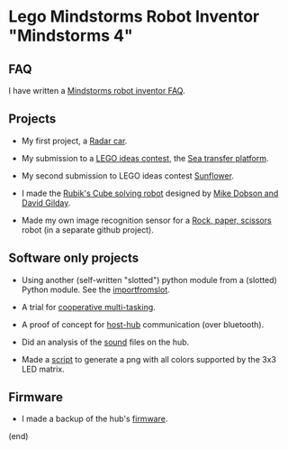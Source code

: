 # Lego Mindstorms Robot Inventor "Mindstorms 4"

## FAQ

I have written a [Mindstorms robot inventor FAQ](faq.md).


## Projects

 - My first project, a 
   [Radar car](radarcar).

 - My submission to a [LEGO ideas contest](https://ideas.lego.com/challenges/339f0029-37b3-4dad-9dd2-6bcec3b93349/application/8fa605db-a571-4760-836f-4616419a571f), the
   [Sea transfer platform](seatransferplatform).
   
 - My second submission to LEGO ideas contest
   [Sunflower](https://www.youtube.com/watch?v=XszTeDV3ixE&t=5s).
   
 - I made the [Rubik's Cube solving robot](https://www.youtube.com/watch?v=Neqbsy9W6p0) 
   designed by [Mike Dobson and David Gilday](http://mindcuber.com/mindcuberri/mindcuberri.html).

 - Made my own image recognition sensor for a
   [Rock, paper, scissors](https://github.com/maarten-pennings/TFLcam) robot (in a separate github project).


## Software only projects

 - Using another (self-written "slotted") python module from a (slotted) Python module.
   See the [importfromslot](importfromslot).
   
 - A trial for [cooperative multi-tasking](multitask).
 
 - A proof of concept for [host-hub](host-hub) communication (over bluetooth).
 
 - Did an analysis of the [sound](sound/sound.ipynb) files on the hub.

 - Made a [script](color-table) to generate a png with all colors supported by the 3x3 LED matrix.


## Firmware
 - I made a backup of the hub's [firmware](firmware).

(end)
